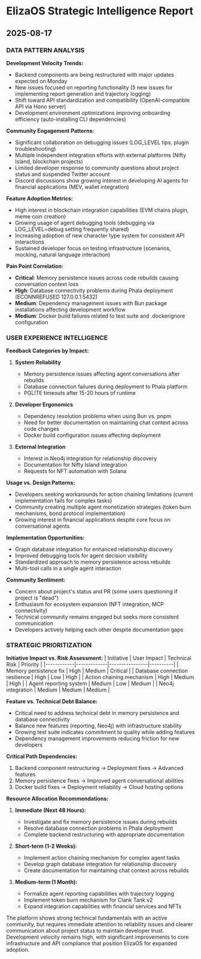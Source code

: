 # ElizaOS Strategic Intelligence Report
## 2025-08-17

### DATA PATTERN ANALYSIS

**Development Velocity Trends:**
- Backend components are being restructured with major updates expected on Monday
- New issues focused on reporting functionality (5 new issues for implementing report generation and trajectory logging)
- Shift toward API standardization and compatibility (OpenAI-compatible API via Hono server)
- Development environment optimizations improving onboarding efficiency (auto-installing CLI dependencies)

**Community Engagement Patterns:**
- Significant collaboration on debugging issues (LOG_LEVEL tips, plugin troubleshooting)
- Multiple independent integration efforts with external platforms (Nifty Island, blockchain projects)
- Limited developer response to community questions about project status and suspended Twitter account
- Discord discussions show growing interest in developing AI agents for financial applications (MEV, wallet integration)

**Feature Adoption Metrics:**
- High interest in blockchain integration capabilities (EVM chains plugin, meme coin creation)
- Growing usage of agent debugging tools (debugging via LOG_LEVEL=debug setting frequently shared)
- Increasing adoption of new character type system for consistent API interactions
- Sustained developer focus on testing infrastructure (scenarios, mocking, natural language interaction)

**Pain Point Correlation:**
- **Critical**: Memory persistence issues across code rebuilds causing conversation context loss
- **High**: Database connectivity problems during Phala deployment (ECONNREFUSED 127.0.0.1:5432)
- **Medium**: Dependency management issues with Bun package installations affecting development workflow
- **Medium**: Docker build failures related to test suite and .dockerignore configuration

### USER EXPERIENCE INTELLIGENCE

**Feedback Categories by Impact:**
1. **System Reliability**
   - Memory persistence issues affecting agent conversations after rebuilds
   - Database connection failures during deployment to Phala platform
   - PGLITE timeouts after 15-20 hours of runtime

2. **Developer Ergonomics**
   - Dependency resolution problems when using Bun vs. pnpm
   - Need for better documentation on maintaining chat context across code changes
   - Docker build configuration issues affecting deployment

3. **External Integration**
   - Interest in Neo4j integration for relationship discovery
   - Documentation for Nifty Island integration
   - Requests for NFT automation with Solana

**Usage vs. Design Patterns:**
- Developers seeking workarounds for action chaining limitations (current implementation fails for complex tasks)
- Community creating multiple agent monetization strategies (token burn mechanisms, bond protocol implementation)
- Growing interest in financial applications despite core focus on conversational agents

**Implementation Opportunities:**
- Graph database integration for enhanced relationship discovery
- Improved debugging tools for agent decision visibility
- Standardized approach to memory persistence across rebuilds
- Multi-tool calls in a single agent interaction

**Community Sentiment:**
- Concern about project's status and PR (some users questioning if project is "dead")
- Enthusiasm for ecosystem expansion (NFT integration, MCP connectivity)
- Technical community remains engaged but seeks more consistent communication
- Developers actively helping each other despite documentation gaps

### STRATEGIC PRIORITIZATION

**Initiative Impact vs. Risk Assessment:**
| Initiative | User Impact | Technical Risk | Priority |
|------------|-------------|----------------|----------|
| Memory persistence fix | High | Medium | Critical |
| Database connection resilience | High | Low | High |
| Action chaining mechanism | High | Medium | High |
| Agent reporting system | Medium | Low | Medium |
| Neo4j integration | Medium | Medium | Medium |

**Feature vs. Technical Debt Balance:**
- Critical need to address technical debt in memory persistence and database connectivity
- Balance new features (reporting, Neo4j) with infrastructure stability
- Growing test suite indicates commitment to quality while adding features
- Dependency management improvements reducing friction for new developers

**Critical Path Dependencies:**
1. Backend component restructuring → Deployment fixes → Advanced features
2. Memory persistence fixes → Improved agent conversational abilities
3. Docker build fixes → Deployment reliability → Cloud hosting options

**Resource Allocation Recommendations:**
1. **Immediate (Next 48 Hours):**
   - Investigate and fix memory persistence issues during rebuilds
   - Resolve database connection problems in Phala deployment
   - Complete backend restructuring with appropriate documentation

2. **Short-term (1-2 Weeks):**
   - Implement action chaining mechanism for complex agent tasks
   - Develop graph database integration for relationship discovery
   - Create documentation for maintaining chat context across rebuilds

3. **Medium-term (1 Month):**
   - Formalize agent reporting capabilities with trajectory logging
   - Implement token burn mechanism for Clank Tank v2
   - Expand integration capabilities with financial services and NFTs

The platform shows strong technical fundamentals with an active community, but requires immediate attention to reliability issues and clearer communication about project status to maintain developer trust. Development velocity remains high, with significant improvements to core infrastructure and API compliance that position ElizaOS for expanded adoption.